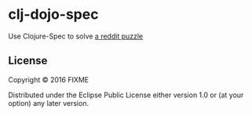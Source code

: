 # clj-dojo-spec

Use Clojure-Spec to solve [a reddit puzzle](https://www.reddit.com/r/dailyprogrammer/comments/49aatn/20160307_challenge_257_easy_in_what_year_were/)


## License

Copyright © 2016 FIXME

Distributed under the Eclipse Public License either version 1.0 or (at
your option) any later version.

